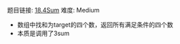 题目链接: [18.4Sum][1]
难度: Medium

- 数组中找和为target的四个数，返回所有满足条件的四个数
- 本质是调用了3sum




[1]: https://leetcode.com/problems/4sum/